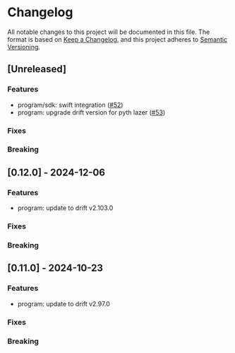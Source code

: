 # Changelog

All notable changes to this project will be documented in this file.
The format is based on [Keep a Changelog](https://keepachangelog.com/en/1.0.0/),
and this project adheres to [Semantic Versioning](https://semver.org/spec/v2.0.0.html).

## [Unreleased]

### Features

- program/sdk: swift integration ([#52](https://github.com/drift-labs/jit-proxy/pull/52))
- program: upgrade drift version for pyth lazer ([#53](https://github.com/drift-labs/jit-proxy/pull/53))

### Fixes

### Breaking

## [0.12.0] - 2024-12-06

### Features

- program: update to drift v2.103.0

### Fixes

### Breaking

## [0.11.0] - 2024-10-23

### Features

- program: update to drift v2.97.0

### Fixes

### Breaking
